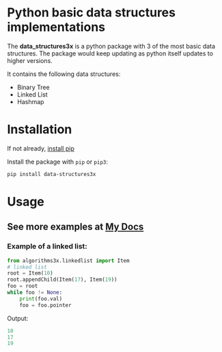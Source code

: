 # Python basic data structures implementations

The **data_structures3x** is a python package with 3 of the most basic data structures. The package would keep updating as python itself updates to higher versions.

It contains the following data structures:

- Binary Tree
- Linked List
- Hashmap


# Installation
If not already, [install pip](https://pip.pypa.io/en/stable/installing/)

Install the package with `pip` or `pip3`:

```bash
pip install data-structures3x
```

# Usage
## See more examples at [My Docs](https://harvard90873.readthedocs.io/en/latest/Python%20Data%20Structures%203x.html)
### Example of a linked list:

```Python
from algorithms3x.linkedlist import Item
# linked list
root = Item(10)
root.appendChild(Item(17), Item(19))
foo = root
while foo != None:
    print(foo.val)
    foo = foo.pointer
```
Output:
```Python
10
17
19
```
